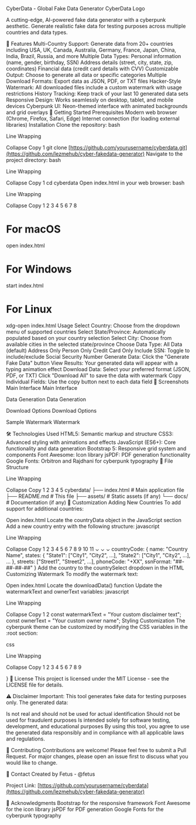 CyberData - Global Fake Data Generator
CyberData Logo

A cutting-edge, AI-powered fake data generator with a cyberpunk aesthetic. Generate realistic fake data for testing purposes across multiple countries and data types.

🌟 Features
Multi-Country Support: Generate data from 20+ countries including USA, UK, Canada, Australia, Germany, France, Japan, China, India, Brazil, Russia, and more
Multiple Data Types:
Personal information (name, gender, birthday, SSN)
Address details (street, city, state, zip, coordinates)
Financial data (credit card details with CVV)
Customizable Output: Choose to generate all data or specific categories
Multiple Download Formats: Export data as JSON, PDF, or TXT files
Hacker-Style Watermark: All downloaded files include a custom watermark with usage restrictions
History Tracking: Keep track of your last 10 generated data sets
Responsive Design: Works seamlessly on desktop, tablet, and mobile devices
Cyberpunk UI: Neon-themed interface with animated backgrounds and grid overlays
🚀 Getting Started
Prerequisites
Modern web browser (Chrome, Firefox, Safari, Edge)
Internet connection (for loading external libraries)
Installation
Clone the repository:
bash

Line Wrapping

Collapse
Copy
1
git clone [https://github.com/yourusername/cyberdata.git](https://github.com/lezmehub/cyber-fakedata-generator)
Navigate to the project directory:
bash

Line Wrapping

Collapse
Copy
1
cd cyberdata
Open index.html in your web browser:
bash

Line Wrapping

Collapse
Copy
1
2
3
4
5
6
7
8
# For macOS
open index.html

# For Windows
start index.html

# For Linux
xdg-open index.html
Usage
Select Country: Choose from the dropdown menu of supported countries
Select State/Province: Automatically populated based on your country selection
Select City: Choose from available cities in the selected state/province
Choose Data Type:
All Data (default)
Address Only
Person Only
Credit Card Only
Include SSN: Toggle to include/exclude Social Security Number
Generate Data: Click the "Generate Fake Data" button
View Results: Your generated data will appear with a typing animation effect
Download Data:
Select your preferred format (JSON, PDF, or TXT)
Click "Download All" to save the data with watermark
Copy Individual Fields: Use the copy button next to each data field
📸 Screenshots
Main Interface
Main Interface

Data Generation
Data Generation

Download Options
Download Options

Sample Watermark
Watermark

🛠️ Technologies Used
HTML5: Semantic markup and structure
CSS3: Advanced styling with animations and effects
JavaScript (ES6+): Core functionality and data generation
Bootstrap 5: Responsive grid system and components
Font Awesome: Icon library
jsPDF: PDF generation functionality
Google Fonts: Orbitron and Rajdhani for cyberpunk typography
📄 File Structure

Line Wrapping

Collapse
Copy
1
2
3
4
5
cyberdata/
├── index.html          # Main application file
├── README.md           # This file
├── assets/             # Static assets (if any)
└── docs/               # Documentation (if any)
🔧 Customization
Adding New Countries
To add support for additional countries:

Open index.html
Locate the countryData object in the JavaScript section
Add a new country entry with the following structure:
javascript

Line Wrapping

Collapse
Copy
1
2
3
4
5
6
7
8
9
10
11
⌄
⌄
⌄
countryCode: {
    name: "Country Name",
    states: {
        "State1": ["City1", "City2", ...],
        "State2": ["City1", "City2", ...],
        ...
    },
    streets: ["Street1", "Street2", ...],
    phoneCode: "+XX",
    ssnFormat: "##-##-##-##"
}
Add the country to the countrySelect dropdown in the HTML
Customizing Watermark
To modify the watermark text:

Open index.html
Locate the downloadData() function
Update the watermarkText and ownerText variables:
javascript

Line Wrapping

Collapse
Copy
1
2
const watermarkText = "Your custom disclaimer text";
const ownerText = "Your custom owner name";
Styling Customization
The cyberpunk theme can be customized by modifying the CSS variables in the :root section:

css

Line Wrapping

Collapse
Copy
1
2
3
4
5
6
7
8
9

}
📝 License
This project is licensed under the MIT License - see the LICENSE file for details.

⚠️ Disclaimer
Important: This tool generates fake data for testing purposes only. The generated data:

Is not real and should not be used for actual identification
Should not be used for fraudulent purposes
Is intended solely for software testing, development, and educational purposes
By using this tool, you agree to use the generated data responsibly and in compliance with all applicable laws and regulations.

🤝 Contributing
Contributions are welcome! Please feel free to submit a Pull Request. For major changes, please open an issue first to discuss what you would like to change.

📧 Contact
Created by Fetus - @fetus

Project Link: [https://github.com/yourusername/cyberdata](https://github.com/lezmehub/cyber-fakedata-generator)

🙏 Acknowledgments
Bootstrap for the responsive framework
Font Awesome for the icon library
jsPDF for PDF generation
Google Fonts for the cyberpunk typography
